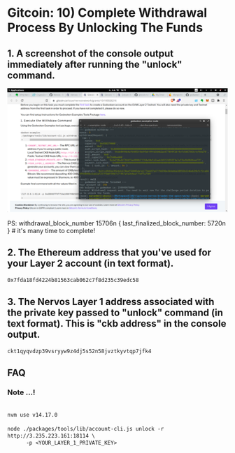 

# Gitcoin: 10) Complete Withdrawal Process By Unlocking The Funds


## 1. A screenshot of the console output immediately after running the "unlock" command.

![CKB-SMARTCONTACT](https://raw.githubusercontent.com/ubinix-warun/gitcoin-nervos-broaden-the-spectrum/master/my-submission/task-9/Workspace%202_213.png)

PS: withdrawal_block_number 15706n { last_finalized_block_number: 5720n } # it's many time to complete!

## 2. The Ethereum address that you've used for your Layer 2 account (in text format).

```
0x7fda18fd4224b81563cab062c7f8d235c39edc58
```

## 3. The Nervos Layer 1 address associated with the private key passed to "unlock" command (in text format). This is "ckb address" in the console output.

```
ckt1qyqvdzp39vsryyw9z4dj5s52n58jvztkyvtqp7jfk4
```


## FAQ

### Note ...!

```

nvm use v14.17.0

node ./packages/tools/lib/account-cli.js unlock -r http://3.235.223.161:18114 \
      -p <YOUR_LAYER_1_PRIVATE_KEY>

```